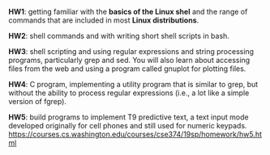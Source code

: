 __HW1__: getting familiar with the **basics of the Linux shel** and the range of commands that are included 
     in most **Linux distributions**.
     
**HW2**: shell commands and with writing short shell scripts in bash.

**HW3**: shell scripting and using regular expressions and string processing programs, particularly grep 
     and sed. You will also learn about accessing files from the web and using a program called gnuplot for plotting files.
     
**HW4**: C program, implementing a utility program that is similar to grep, but without the ability to 
     process regular expressions (i.e., a lot like a simple version of fgrep).
     
**HW5**: build programs to implement T9 predictive text, a text input mode developed originally for cell phones 
     and still used for numeric keypads.
     https://courses.cs.washington.edu/courses/cse374/19sp/homework/hw5.html
